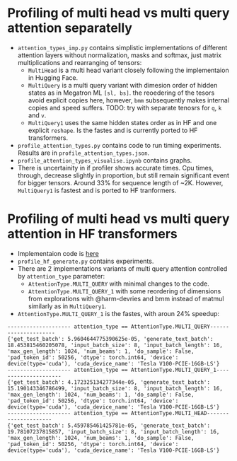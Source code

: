 # Profiling of multi head vs multi query attention separatelly
- `attention_types_imp.py` contains simplistic implementations of different attention layers without normalization, masks and softmax, just matrix multiplications and rearranging of tensors:
    - `MultiHead` is a multi head variant closely following the implementaion in Hugging Face.
    - `MultiQuery` is a multi query variant with dimesion order of hidden states as in Megatron ML `[sl, bs]`. the reoedering of the tesors avoid explicit copies here, however, `bmm` subsequently makes internal copies and  speed suffers. TODO: try with separate tenosrs for `q`, `k` and `v`.
    - `MultiQuery1` uses the same hidden states order as in HF and one explicit `reshape`. Is the fastes and  is currently ported to HF transformers.
- `profile_attention_types.py` contains code to run timing experiments. Results are in `profile_attention_types.json`.
- `profile_attention_types_visualise.ipynb` contains graphs.
- There is uncertainity in if profiler shows accurate times. Cpu times, through, decrease slightly in proportion, but still remain significant event for bigger tensors. Around 33% for sequence length of ~2K. However, `MultiQuery1` is fastest and is ported to HF tranformers.

# Profiling of multi head vs multi query attention in HF transformers
- Implementaion code is [here](`https://github.com/bigcode-project/transformers/tree/multi_query`)
- `profile_hf_generate.py` contains experiments.
- There are 2 implementations variants of multi query attention controlled by `attention_type` parameter:
    - `AttentionType.MULTI_QUERY` with minimal changes to the code.
    - `AttentionType.MULTI_QUERY_1` with some reordering of dimensions from explorations with @harm-devries and bmm instead of matmul similarly as in `MultiQuery1`.
- `AttentionType.MULTI_QUERY_1` is the fastes, with aroun 24% speedup:
```
-------------------- attention_type == AttentionType.MULTI_QUERY---------------------
{'get_test_batch': 5.9604644775390625e-05, 'generate_text_batch': 18.453815460205078, 'input_batch_size': 8, 'input_batch_length': 16, 'max_gen_length': 1024, 'num_beams': 1, 'do_sample': False, 'pad_token_id': 50256, 'dtype': torch.int64, 'device': device(type='cuda'), 'cuda_device_name': 'Tesla V100-PCIE-16GB-LS'}
-------------------- attention_type == AttentionType.MULTI_QUERY_1---------------------
{'get_test_batch': 4.172325134277344e-05, 'generate_text_batch': 15.190143346786499, 'input_batch_size': 8, 'input_batch_length': 16, 'max_gen_length': 1024, 'num_beams': 1, 'do_sample': False, 'pad_token_id': 50256, 'dtype': torch.int64, 'device': device(type='cuda'), 'cuda_device_name': 'Tesla V100-PCIE-16GB-LS'}
-------------------- attention_type == AttentionType.MULTI_HEAD---------------------
{'get_test_batch': 5.459785461425781e-05, 'generate_text_batch': 19.78107237815857, 'input_batch_size': 8, 'input_batch_length': 16, 'max_gen_length': 1024, 'num_beams': 1, 'do_sample': False, 'pad_token_id': 50256, 'dtype': torch.int64, 'device': device(type='cuda'), 'cuda_device_name': 'Tesla V100-PCIE-16GB-LS'}
```